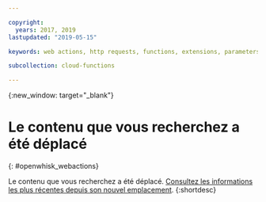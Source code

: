 ```yaml
---

copyright:
  years: 2017, 2019
lastupdated: "2019-05-15"

keywords: web actions, http requests, functions, extensions, parameters

subcollection: cloud-functions

---
```


{:new_window: target="_blank"}
# Le contenu que vous recherchez a été déplacé
{: #openwhisk_webactions}

Le contenu que vous recherchez a été déplacé. [Consultez les informations les plus récentes depuis son nouvel emplacement](/docs/openwhisk?topic=cloud-functions-actions_web).
{:shortdesc}
